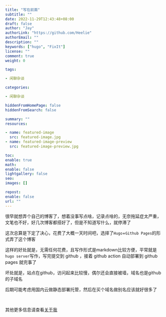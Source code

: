 ```yaml
---
title: "写在前面"
subtitle: ""
date: 2022-11-29T12:43:48+08:00
draft: false
author: "Jay"
authorLink: "https://github.com/Heelie"
authorEmail: ""
description: ""
keywords: ["hugo", "FixIt"]
license: ""
comment: true
weight: 0

tags:

- 闲聊杂谈

categories:

- 闲聊杂谈

hiddenFromHomePage: false
hiddenFromSearch: false

summary: ""
resources:

- name: featured-image
  src: featured-image.jpg
- name: featured-image-preview
  src: featured-image-preview.jpg

toc:
enable: true
math:
enable: false
lightgallery: false
seo:
images: []

repost:
enable: false
url: ""
---
```


很早就想弄个自己的博客了，想着没事写点啥，记录点啥的，无奈拖延症太严重，文笔也不好，好几次博客都搭好了，但是不知道写什么，就停滞了

这次总算是下定了决心，花费了大概一天时间吧，选择了`Hugo`+`Github Pages`的形式弄了这个博客

这样的好处就是，无需任何花费，且写作形式是markdown比较方便，平常就是`hugo server`写作，写完提交到 github ，接着 github action
自动部署到 github pages 就完事了

坏处就是，站点在github，访问起来比较慢，偶尔还会直接被墙，域名也是github的子域名

后期可能考虑用国内云做静态部署托管，然后在买个域名做别名应该就好很多了

<br/>

其他更多信息请查看[关于我](/about/)
